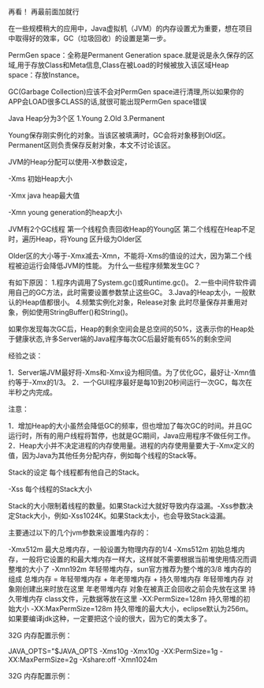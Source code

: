 再看！
再最前面加就行

在一些规模稍大的应用中，Java虚拟机（JVM）的内存设置尤为重要，想在项目中取得好的效率，GC（垃圾回收）的设置是第一步。

PermGen space：全称是Permanent Generation space.就是说是永久保存的区域,用于存放Class和Meta信息,Class在被Load的时候被放入该区域Heap space：存放Instance。

GC(Garbage Collection)应该不会对PermGen space进行清理,所以如果你的APP会LOAD很多CLASS的话,就很可能出现PermGen space错误

Java Heap分为3个区
1.Young
2.Old
3.Permanent

Young保存刚实例化的对象。当该区被填满时，GC会将对象移到Old区。Permanent区则负责保存反射对象，本文不讨论该区。

JVM的Heap分配可以使用-X参数设定，

-Xms 
初始Heap大小

-Xmx 
java heap最大值 

-Xmn 
young generation的heap大小

JVM有2个GC线程
第一个线程负责回收Heap的Young区
第二个线程在Heap不足时，遍历Heap，将Young 区升级为Older区

Older区的大小等于-Xmx减去-Xmn，不能将-Xms的值设的过大，因为第二个线程被迫运行会降低JVM的性能。
为什么一些程序频繁发生GC？

有如下原因：
1.程序内调用了System.gc()或Runtime.gc()。
2.一些中间件软件调用自己的GC方法，此时需要设置参数禁止这些GC。
3.Java的Heap太小，一般默认的Heap值都很小。
4.频繁实例化对象，Release对象 此时尽量保存并重用对象，例如使用StringBuffer()和String()。

如果你发现每次GC后，Heap的剩余空间会是总空间的50%，这表示你的Heap处于健康状态,许多Server端的Java程序每次GC后最好能有65%的剩余空间

经验之谈：

1．Server端JVM最好将-Xms和-Xmx设为相同值。为了优化GC，最好让-Xmn值约等于-Xmx的1/3。
2．一个GUI程序最好是每10到20秒间运行一次GC，每次在半秒之内完成。

注意：

1．增加Heap的大小虽然会降低GC的频率，但也增加了每次GC的时间。并且GC运行时，所有的用户线程将暂停，也就是GC期间，Java应用程序不做任何工作。
2．Heap大小并不决定进程的内存使用量。进程的内存使用量要大于-Xmx定义的值，因为Java为其他任务分配内存，例如每个线程的Stack等。

Stack的设定
每个线程都有他自己的Stack。

-Xss 
每个线程的Stack大小

Stack的大小限制着线程的数量。如果Stack过大就好导致内存溢漏。-Xss参数决定Stack大小，例如-Xss1024K。如果Stack太小，也会导致Stack溢漏。

 

主要通过以下的几个jvm参数来设置堆内存的： 

-Xmx512m	最大总堆内存，一般设置为物理内存的1/4
-Xms512m	初始总堆内存，一般将它设置的和最大堆内存一样大，这样就不需要根据当前堆使用情况而调整堆的大小了
-Xmn192m	年轻带堆内存，sun官方推荐为整个堆的3/8
堆内存的组成	总堆内存 = 年轻带堆内存 + 年老带堆内存 + 持久带堆内存
年轻带堆内存	对象刚创建出来时放在这里
年老带堆内存	对象在被真正会回收之前会先放在这里
持久带堆内存	class文件，元数据等放在这里
-XX:PermSize=128m	持久带堆的初始大小
-XX:MaxPermSize=128m	持久带堆的最大大小，eclipse默认为256m。如果要编译jdk这种，一定要把这个设的很大，因为它的类太多了。


32G 内存配置示例：

JAVA_OPTS="$JAVA_OPTS  -Xms10g -Xmx10g -XX:PermSize=1g -XX:MaxPermSize=2g -Xshare:off -Xmn1024m


32G 内存配置示例：

<Connector port="8080" protocol="HTTP/1.1"
               connectionTimeout="20000" maxThreads="1000" minSpareThreads="60" maxSpareThreads="600"  acceptCount="120"
               redirectPort="8443" URIEncoding="utf-8"/>
